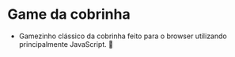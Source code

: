 # Game da cobrinha

* Gamezinho clássico da cobrinha feito para o browser utilizando principalmente JavaScript. 🐍
